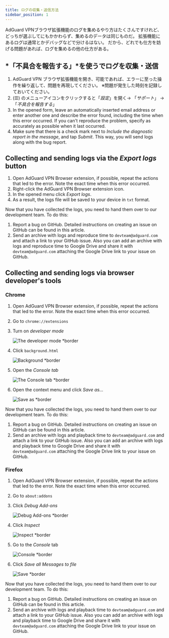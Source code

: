 ```yaml
---
title: ログの収集・送信方法
sidebar_position: 1
---
```


AdGuard VPNブラウザ拡張機能のログを集めるやり方はたくさんですけれど、どっちが選ぶしてにもかかわらず、集めるのデータは同じものだ。 拡張機能にあるログは通常とかデバッグなどで分けるはない。 だから、どれでも仕方を妨げる問題があれば、ログを集めるの他の仕方がある。

## *「不具合を報告する」*を使うでログを収集・送信

1. AdGuard VPN ブラウザ拡張機能を開き、可能であれば、エラーに至った操作を繰り返して、問題を再現してください。 ※問題が発生した時刻を記録しておいてください。
1. (☰) のメニューアイコンをクリックすると「*設定*」を開く→ 「*サポート*」 → 「*不具合を報告する*」
1. In the opened form, leave an automatically inserted email address or enter another one and describe the error found, including the time when this error occurred. If you can't reproduce the problem, specify as accurately as possible when it last occurred.
1. Make sure that there is a check mark next to *Include the diagnostic report in the message*, and tap *Submit*. This way, you will send logs along with the bug report.

## Collecting and sending logs via the *Export logs* button

1. Open AdGuard VPN Browser extension, if possible, repeat the actions that led to the error. Note the exact time when this error occurred.
1. Right-click the AdGuard VPN Browser extension icon.
1. In the opened menu click *Export logs*.
1. As a result, the logs file will be saved to your device in `txt` format.

Now that you have collected the logs, you need to hand them over to our development team. To do this:

1. Report a bug on GitHub. Detailed instructions on creating an issue on GitHub can be found in this article.
1. Send an archive with logs and reproduce time to `devteam@adguard.com` and attach a link to your GitHub issue. Also you can add an archive with logs and reproduce time to Google Drive and share it with `devteam@adguard.com` attaching the Google Drive link to your issue on GitHub.

## Collecting and sending logs via browser developer's tools

### Chrome

1. Open AdGuard VPN Browser extension, if possible, repeat the actions that led to the error. Note the exact time when this error occurred.
1. Go to `chrome://extensions`
1. Turn on *developer mode*

    ![The developer mode *border](https://cdn.adguardvpn.com/content/kb/vpn/browser_extension/dev_mode.png)

1. Click `background.html`

    ![Background *border](https://cdn.adguardvpn.com/content/kb/vpn/browser_extension/backgroung.png)

1. Open the *Console tab*

    ![The Console tab *border](https://cdn.adguardvpn.com/content/kb/vpn/browser_extension/console.png)

1. Open the context menu and click *Save as…*

    ![Save as *border](https://cdn.adguardvpn.com/content/kb/vpn/browser_extension/save.png)

Now that you have collected the logs, you need to hand them over to our development team. To do this:

1. Report a bug on GitHub. Detailed instructions on creating an issue on GitHub can be found in this article.
1. Send an archive with logs and playback time to `devteam@adguard.com` and attach a link to your GitHub issue. Also you can add an archive with logs and playback time to Google Drive and share it with `devteam@adguard.com` attaching the Google Drive link to your issue on GitHub.

### Firefox

1. Open AdGuard VPN Browser extension, if possible, repeat the actions that led to the error. Note the exact time when this error occurred.
1. Go to `about:addons`
1. Click *Debug Add-ons*

    ![Debug Add-ons *border](https://cdn.adguardvpn.com/content/kb/vpn/browser_extension/add-ons.png)

1. Click *Inspect*

    ![Inspect *border](https://cdn.adguardvpn.com/content/kb/vpn/browser_extension/inspect.png)

1. Go to the *Console* tab

    ![Console *border](https://cdn.adguardvpn.com/content/kb/vpn/browser_extension/ff_console.png)

1. Click *Save all Messages to file*

    ![Save *border](https://cdn.adguardvpn.com/content/kb/vpn/browser_extension/save-to-file.png)

Now that you have collected the logs, you need to hand them over to our development team. To do this:

1. Report a bug on GitHub. Detailed instructions on creating an issue on GitHub can be found in this article.
1. Send an archive with logs and playback time to `devteam@adguard.com` and attach a link to your GitHub issue. Also you can add an archive with logs and playback time to Google Drive and share it with `devteam@adguard.com` attaching the Google Drive link to your issue on GitHub.
